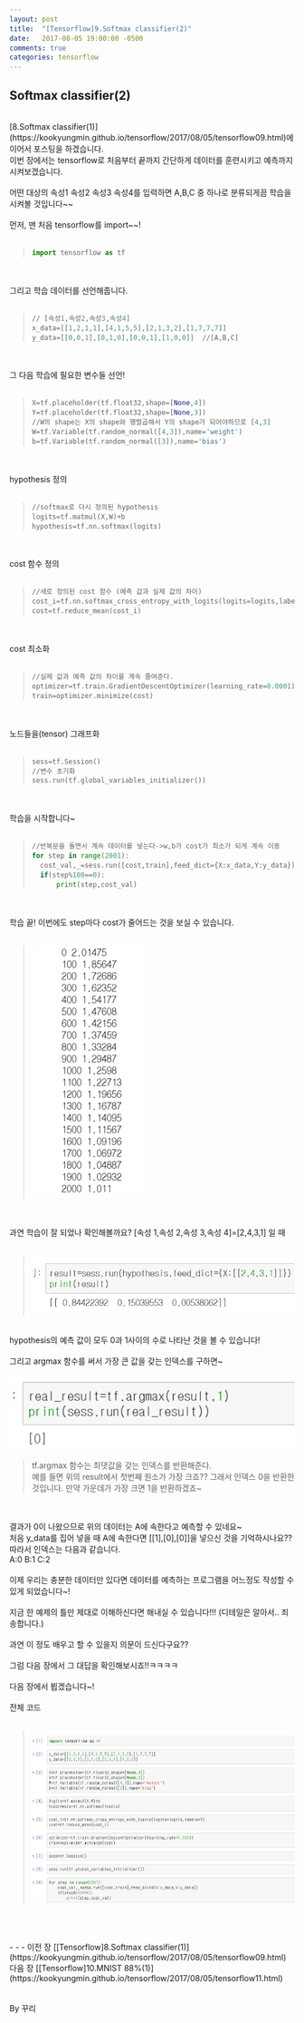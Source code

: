 ```yaml
---
layout: post
title:  "[Tensorflow]9.Softmax classifier(2)"
date:   2017-08-05 19:00:00 -0500
comments: true
categories: tensorflow
---
```


## Softmax classifier(2)
<br>
[8.Softmax classifier(1)](https://kookyungmin.github.io/tensorflow/2017/08/05/tensorflow09.html)에 이어서 포스팅을 하겠습니다.
<br>
이번 장에서는 tensorflow로 처음부터 끝까지 간단하게 데이터를 훈련시키고 예측까지 시켜보겠습니다.
<br>
<br>
어떤 대상의 속성1 속성2 속성3 속성4를 입력하면 A,B,C 중 하나로 분류되게끔 학습을 시켜볼 것입니다~~
<br>
<br>
먼저, 맨 처음 tensorflow를 import~~!
<br>
<br>

>```python
>import tensorflow as tf
>```

<br>
<br>
그리고 학습 데이터를 선언해줍니다.
<br>
<br>

>```python
>// [속성1,속성2,속성3,속성4]
>x_data=[[1,2,1,1],[4,1,5,5],[2,1,3,2],[1,7,7,7]]
>y_data=[[0,0,1],[0,1,0],[0,0,1],[1,0,0]]  //[A,B,C]
>```

<br>
<br>
그 다음 학습에 필요한 변수들 선언!
<br>
<br>

>```python
>X=tf.placeholder(tf.float32,shape=[None,4]) 
>Y=tf.placeholder(tf.float32,shape=[None,3])
>//W의 shape는 X의 shape와 행렬곱해서 Y의 shape가 되어야하므로 [4,3]
>W=tf.Variable(tf.random_normal([4,3]),name='weight')
>b=tf.Variable(tf.random_normal([3]),name='bias')
>```

<br>
<br>
hypothesis 정의
<br>
<br>

>```python
>//softmax로 다시 정의된 hypothesis
>logits=tf.matmul(X,W)+b
>hypothesis=tf.nn.softmax(logits)
>```

<br>
<br>
cost 함수 정의
<br>
<br>

>```python
>//새로 정의된 cost 함수 (예측 값과 실제 값의 차이)
>cost_i=tf.nn.softmax_cross_entropy_with_logits(logits=logits,labels=Y)
>cost=tf.reduce_mean(cost_i)
>```

<br>
<br>
cost 최소화
<br>
<br>

>```python
>//실제 값과 예측 값의 차이를 계속 줄여준다.
>optimizer=tf.train.GradientDescentOptimizer(learning_rate=0.0001)
>train=optimizer.minimize(cost)
>```

<br>
<br>
노드들을(tensor) 그래프화 
<br>
<br>

>```python
>sess=tf.Session()
>//변수 초기화
>sess.run(tf.global_variables_initializer())
>```

<br>
<br>
학습을 시작합니다~
<br>
<br>

>```python
>//반복문을 돌면서 계속 데이터를 넣는다->w,b가 cost가 최소가 되게 계속 이동
>for step in range(2001):
>	cost_val,_=sess.run([cost,train],feed_dict={X:x_data,Y:y_data})})
>	if(step%100==0):
>		print(step,cost_val)
>```

<br>
<br>
학습 끝! 이번에도 step마다 cost가 줄어드는 것을 보실 수 있습니다.
<br>
<br>

>![image](/image/tensorflow_img/s2.png)

<br>
<br>
과연 학습이 잘 되었나 확인해볼까요? [속성 1,속성 2,속성 3,속성 4]=[2,4,3,1] 일 때
<br>
<br>

>![image](/image/tensorflow_img/s3.png)

<br>
hypothesis의 예측 값이 모두 0과 1사이의 수로 나타난 것을 볼 수 있습니다!
<br>
<br>
그리고 argmax 함수를 써서 가장 큰 값을 갖는 인덱스를 구하면~
<br>

![image](/image/tensorflow_img/s4.png)

>tf.argmax 함수는 최댓값을 갖는 인덱스를 반환해준다.
><br>
>예를 들면 위의 result에서 첫번째 원소가 가장 크죠?? 그래서 인덱스 0을 반환한 것입니다. 만약 가운데가 가장 크면 1을 반환하겠죠~

<br>
<br>
결과가 0이 나왔으므로 위의 데이터는 A에 속한다고 예측할 수 있네요~
<br>
처음 y_data를 집어 넣을 때 A에 속한다면 [[1],[0],[0]]을 넣으신 것을 기억하시나요??
<br> 
따라서 인덱스는 다음과 같습니다.
<br>
A:0 B:1 C:2
<br>
<br>
이제 우리는 충분한 데이터만 있다면 데이터를 예측하는 프로그램을 어느정도 작성할 수 있게 되었습니다~!
<br>
<br>
지금 한 예제의 틀만 제대로 이해하신다면 해내실 수 있습니다!!! (디테일은 알아서.. 죄송합니다.)
<br>
<br>
과연 이 정도 배우고 할 수 있을지 의문이 드신다구요?? 
<br>
<br>
그럼 다음 장에서 그 대답을 확인해보시죠!!ㅋㅋㅋㅋ
<br>
<br>
다음 장에서 뵙겠습니다~!
<br>
<br>
전체 코드
<br>
<br>

>![image](/image/tensorflow_img/s1.png)

<br>
<br>
<br>
- - -
이전 장 [[Tensorflow]8.Softmax classifier(1)](https://kookyungmin.github.io/tensorflow/2017/08/05/tensorflow09.html)
<br>
다음 장 [[Tensorflow]10.MNIST 88%(1)](https://kookyungmin.github.io/tensorflow/2017/08/05/tensorflow11.html)
<br>
<br>
<br>
By 꾸리
